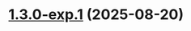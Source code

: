 # [1.3.0-exp.1](https://github.com/nikhilkuria/MrRelease/compare/mrrelease@1.3.0-exp.0...mrrelease@1.3.0-exp.1) (2025-08-20)



